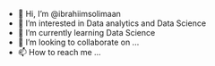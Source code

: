 - 👋 Hi, I’m @ibrahiimsolimaan
- 👀 I’m interested in Data analytics and Data Science
- 🌱 I’m currently learning Data Science
- 💞️ I’m looking to collaborate on ...
- 📫 How to reach me ...

<!---
ibrahiimsolimaan/ibrahiimsolimaan is a ✨ special ✨ repository because its `README.md` (this file) appears on your GitHub profile.
You can click the Preview link to take a look at your changes.
--->
